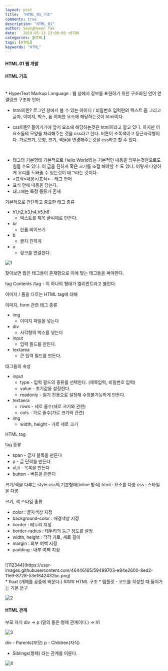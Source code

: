 ```yaml
---
layout: post
title:  "HTML_01_기초"
comments: true
description: "HTML_01"
author: SeungHyeon Tak
date:   2019-05-13 23:00:00 +0700
categories: [HTML]
tags: [HTML]
keywords: "HTML"
---
```

#### HTML.01 웹 개발

#### HTML 기초
<br>
* HyperText Markup Language : 웹 상에서 정보를 표현하기 위한 구조화된 언어
  연결링크   구조화  언어

* html이란?
로그인 창에서 볼 수 있는 아이디 / 비밀번호 입력란의 텍스트 폼 그리고 글자, 이미지, 박스, 폼 어떠한 요소에 해당하는것이 html이다.

* css이란?
들어가기에 앞서 요소에 해당하는것은 html이라고 알고 있다. 하지만 이 요소들의 모양을 처리해주는 것을 css라고 한다. 버튼이 초록색이고 둥근사각형이다. 가로크기, 모양, 크기, 색들을 변경해주는것을 css라고 할 수 있다.
<br>

* 태그의 기본형태
기본적으로 Hello World라는 기본적인 내용을 띄우는것만으로도 힘들 수도 있다. 이 글을 진하게 혹은 크기를 조절 해야할 수 도 있다. 이렇게 다양하게 우리를 도와줄 수 있는것이 태그라는 것이다.
* <표식>내용</표식> - 태그 언어
* 표식 안에 내용을 담는다.
* 태그에는 특정 종류가 존재

기본적으로 간단하고 중요한 태그 종류
* h1,h2,h3,h4,h5,h6
  * 텍스트를 제목 글씨체로 만든다.
* br
  * 한줄 띄어쓰기
* b
  * 글자 진하게
* a
  * 링크를 연결한다.

![1](https://user-images.githubusercontent.com/46446165/57633904-42c6ea80-75df-11e9-87dc-1a71c7525e0a.png)

찾아보면 많은 태그들이 존재함으로 이에 맞는 태그들을 써야한다.
<br>

tag Contents /tag - 이 하나의 형태가 엘리먼트라고 불린다.


이미지 / 폼을 다루는 HTML tag에 대해

이미지, form 관련 태그 종류
* img
  * 이미지 파일을 넣는다
* div
  * 사각형의 박스를 넣는다
* input
  * 입력 필드를 만든다.
* textarea
  * 큰 입력 필드를 만든다.

태그들의 속성
* input
  * type - 입력 필드의 종류를 선택한다. (제목입력, 비밀번호 입력)
  * value - 초기값을 설정한다.
  * readonly - 읽기 전용으로 설정해 수정불가능하게 만든다.
* textaera
  * rows - 세로 줄수(세로 크기와 관련)
  * cols - 가로 줄수(가로 크기와 관련)
* img 
  * width, height - 가로 세로 크기

HTML tag

tag 종류
* span - 글자 블록을 만든다
* p - 글 단락을 만든다
* ul,li - 목록을 만든다
* button - 버튼을 만든다

크기/색을 다루는 style
css의 기본형태(inline 방식)
html : 요소를 다룸
css : 스타일을 다룸

크기, 색 스타일 종류
* color : 글자색상 지정
* background-color : 배경색상 지정
* border : 테두리 지정
* border-radius : 테두리의 둥근 정도를 설정
* width, height : 각각 가로, 세로 길이
* margin : 외부 여백 지정
* padding : 내부 여백 지정
<br>
![112344](https://user-images.githubusercontent.com/46446165/59499703-e94e2600-8ed2-11e9-8728-53e1842432bc.png)
<br>
* float (개체를 공중에 띄운다.)
#### HTML 구조
* 템플릿
   - 코드를 작성할 때 들어가는 기본 문구

![2](https://user-images.githubusercontent.com/46446165/57634072-8de0fd80-75df-11e9-9ed8-a6c3ffaf9c30.png)
<br>

#### HTML 관계
부모    자식 
div -> p (밑의 둘은 형제 관계이다.)
    -> h1

![3](https://user-images.githubusercontent.com/46446165/57634200-cd0f4e80-75df-11e9-94fa-6dadef29a128.png)


div - Parents(부모)
p - Children(자식)
  - Siblings(형제) 라는 관계를 이룬다.

![4](https://user-images.githubusercontent.com/46446165/57634217-d3052f80-75df-11e9-81ca-71d638d99bb8.png)


